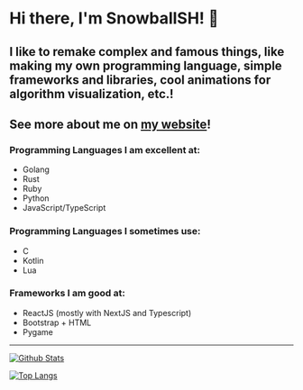 # Hi there, I'm SnowballSH! 👋

## I like to remake complex and famous things, like making my own programming language, simple frameworks and libraries, cool animations for algorithm visualization, etc.!
## See more about me on [my website](http://snowballsh.me/)!

### Programming Languages I am excellent at:
- Golang
- Rust
- Ruby
- Python
- JavaScript/TypeScript

### Programming Languages I sometimes use:
- C
- Kotlin
- Lua

### Frameworks I am good at:
- ReactJS (mostly with NextJS and Typescript)
- Bootstrap + HTML
- Pygame

---

[![Github Stats](https://github-readme-stats.vercel.app/api?username=SnowballSH&show_icons=true&theme=buefy)](https://github.com/SnowballSH/)

[![Top Langs](https://github-readme-stats.vercel.app/api/top-langs/?username=SnowballSH&show_icons=true&theme=buefy&layout=compact&langs_count=8&hide=C&exclude_repo=Rustfish)](https://github.com/SnowballSH/)
